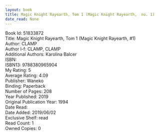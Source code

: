 ```yaml
---
layout: book
title: Magic Knight Rayearth, Tom 1 (Magic Knight Rayearth,  no. 1)
date_read: None
---
```


Book Id: 51833872<br />
Title: Magic Knight Rayearth, Tom 1 (Magic Knight Rayearth, #1)<br />
Author: CLAMP<br />
Author l-f: CLAMP, CLAMP<br />
Additional Authors: Karolina Balcer<br />
ISBN: <br />
ISBN13: 9788380965904<br />
My Rating: 5<br />
Average Rating: 4.09<br />
Publisher: Waneko<br />
Binding: Paperback<br />
Number of Pages: 208<br />
Year Published: 2019<br />
Original Publication Year: 1994<br />
Date Read: <br />
Date Added: 2019/06/02<br />
Exclusive Shelf: read<br />
Read Count: 1<br />
Owned Copies: 0<br />

